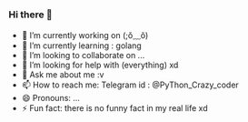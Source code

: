 ### Hi there 👋

- 🔭 I’m currently working on (;ŏ﹏ŏ)
- 🌱 I’m currently learning : golang
- 👯 I’m looking to collaborate on ...
- 🤔 I’m looking for help with (everything) xd
- 💬 Ask me about me :v
- 📫 How to reach me: 
Telegram 
id : @PyThon_Crazy_coder
- 😄 Pronouns: ...
- ⚡ Fun fact: there is no funny fact in my real life xd
